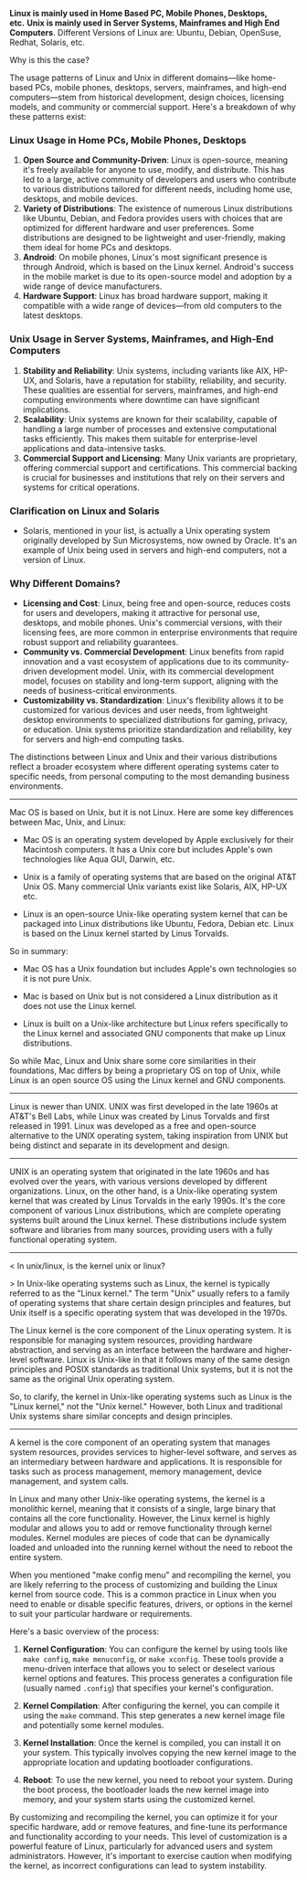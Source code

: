 
**Linux is mainly used in Home Based PC, Mobile Phones, Desktops, etc.** **Unix is mainly used in Server Systems, Mainframes and High End Computers**. Different Versions of Linux are: Ubuntu, Debian, OpenSuse, Redhat, Solaris, etc.

Why is this the case?

The usage patterns of Linux and Unix in different domains—like home-based PCs, mobile phones, desktops, servers, mainframes, and high-end computers—stem from historical development, design choices, licensing models, and community or commercial support. Here's a breakdown of why these patterns exist:

### Linux Usage in Home PCs, Mobile Phones, Desktops

1. **Open Source and Community-Driven**: Linux is open-source, meaning it's freely available for anyone to use, modify, and distribute. This has led to a large, active community of developers and users who contribute to various distributions tailored for different needs, including home use, desktops, and mobile devices.
2. **Variety of Distributions**: The existence of numerous Linux distributions like Ubuntu, Debian, and Fedora provides users with choices that are optimized for different hardware and user preferences. Some distributions are designed to be lightweight and user-friendly, making them ideal for home PCs and desktops.
3. **Android**: On mobile phones, Linux's most significant presence is through Android, which is based on the Linux kernel. Android's success in the mobile market is due to its open-source model and adoption by a wide range of device manufacturers.
4. **Hardware Support**: Linux has broad hardware support, making it compatible with a wide range of devices—from old computers to the latest desktops.

### Unix Usage in Server Systems, Mainframes, and High-End Computers

1. **Stability and Reliability**: Unix systems, including variants like AIX, HP-UX, and Solaris, have a reputation for stability, reliability, and security. These qualities are essential for servers, mainframes, and high-end computing environments where downtime can have significant implications.
2. **Scalability**: Unix systems are known for their scalability, capable of handling a large number of processes and extensive computational tasks efficiently. This makes them suitable for enterprise-level applications and data-intensive tasks.
3. **Commercial Support and Licensing**: Many Unix variants are proprietary, offering commercial support and certifications. This commercial backing is crucial for businesses and institutions that rely on their servers and systems for critical operations.

### Clarification on Linux and Solaris

- Solaris, mentioned in your list, is actually a Unix operating system originally developed by Sun Microsystems, now owned by Oracle. It's an example of Unix being used in servers and high-end computers, not a version of Linux.

### Why Different Domains?

- **Licensing and Cost**: Linux, being free and open-source, reduces costs for users and developers, making it attractive for personal use, desktops, and mobile phones. Unix's commercial versions, with their licensing fees, are more common in enterprise environments that require robust support and reliability guarantees.
- **Community vs. Commercial Development**: Linux benefits from rapid innovation and a vast ecosystem of applications due to its community-driven development model. Unix, with its commercial development model, focuses on stability and long-term support, aligning with the needs of business-critical environments.
- **Customizability vs. Standardization**: Linux's flexibility allows it to be customized for various devices and user needs, from lightweight desktop environments to specialized distributions for gaming, privacy, or education. Unix systems prioritize standardization and reliability, key for servers and high-end computing tasks.

The distinctions between Linux and Unix and their various distributions reflect a broader ecosystem where different operating systems cater to specific needs, from personal computing to the most demanding business environments.

---

Mac OS is based on Unix, but it is not Linux. Here are some key differences between Mac, Unix, and Linux:

- Mac OS is an operating system developed by Apple exclusively for their Macintosh computers. It has a Unix core but includes Apple's own technologies like Aqua GUI, Darwin, etc.

- Unix is a family of operating systems that are based on the original AT&T Unix OS. Many commercial Unix variants exist like Solaris, AIX, HP-UX etc. 

- Linux is an open-source Unix-like operating system kernel that can be packaged into Linux distributions like Ubuntu, Fedora, Debian etc. Linux is based on the Linux kernel started by Linus Torvalds.

So in summary:

- Mac OS has a Unix foundation but includes Apple's own technologies so it is not pure Unix. 

- Mac is based on Unix but is not considered a Linux distribution as it does not use the Linux kernel.

- Linux is built on a Unix-like architecture but Linux refers specifically to the Linux kernel and associated GNU components that make up Linux distributions.

So while Mac, Linux and Unix share some core similarities in their foundations, Mac differs by being a proprietary OS on top of Unix, while Linux is an open source OS using the Linux kernel and GNU components.

---


Linux is newer than UNIX. UNIX was first developed in the late 1960s at AT&T's Bell Labs, while Linux was created by Linus Torvalds and first released in 1991. Linux was developed as a free and open-source alternative to the UNIX operating system, taking inspiration from UNIX but being distinct and separate in its development and design.

---

UNIX is an operating system that originated in the late 1960s and has evolved over the years, with various versions developed by different organizations. Linux, on the other hand, is a Unix-like operating system kernel that was created by Linus Torvalds in the early 1990s. It's the core component of various Linux distributions, which are complete operating systems built around the Linux kernel. These distributions include system software and libraries from many sources, providing users with a fully functional operating system.

---

\<
In unix/linux, is the kernel unix or linux?

\>
In Unix-like operating systems such as Linux, the kernel is typically referred to as the "Linux kernel." The term "Unix" usually refers to a family of operating systems that share certain design principles and features, but Unix itself is a specific operating system that was developed in the 1970s.

The Linux kernel is the core component of the Linux operating system. It is responsible for managing system resources, providing hardware abstraction, and serving as an interface between the hardware and higher-level software. Linux is Unix-like in that it follows many of the same design principles and POSIX standards as traditional Unix systems, but it is not the same as the original Unix operating system.

So, to clarify, the kernel in Unix-like operating systems such as Linux is the "Linux kernel," not the "Unix kernel." However, both Linux and traditional Unix systems share similar concepts and design principles.

---

A kernel is the core component of an operating system that manages system resources, provides services to higher-level software, and serves as an intermediary between hardware and applications. It is responsible for tasks such as process management, memory management, device management, and system calls.

In Linux and many other Unix-like operating systems, the kernel is a monolithic kernel, meaning that it consists of a single, large binary that contains all the core functionality. However, the Linux kernel is highly modular and allows you to add or remove functionality through kernel modules. Kernel modules are pieces of code that can be dynamically loaded and unloaded into the running kernel without the need to reboot the entire system.

When you mentioned "make config menu" and recompiling the kernel, you are likely referring to the process of customizing and building the Linux kernel from source code. This is a common practice in Linux when you need to enable or disable specific features, drivers, or options in the kernel to suit your particular hardware or requirements.

Here's a basic overview of the process:

1. **Kernel Configuration**: You can configure the kernel by using tools like `make config`, `make menuconfig`, or `make xconfig`. These tools provide a menu-driven interface that allows you to select or deselect various kernel options and features. This process generates a configuration file (usually named `.config`) that specifies your kernel's configuration.
    
2. **Kernel Compilation**: After configuring the kernel, you can compile it using the `make` command. This step generates a new kernel image file and potentially some kernel modules.
    
3. **Kernel Installation**: Once the kernel is compiled, you can install it on your system. This typically involves copying the new kernel image to the appropriate location and updating bootloader configurations.
    
4. **Reboot**: To use the new kernel, you need to reboot your system. During the boot process, the bootloader loads the new kernel image into memory, and your system starts using the customized kernel.
    

By customizing and recompiling the kernel, you can optimize it for your specific hardware, add or remove features, and fine-tune its performance and functionality according to your needs. This level of customization is a powerful feature of Linux, particularly for advanced users and system administrators. However, it's important to exercise caution when modifying the kernel, as incorrect configurations can lead to system instability.